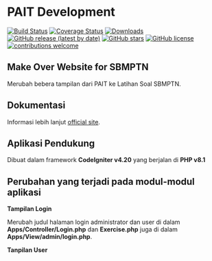 # PAIT Development

[![Build Status](https://github.com/codeigniter4/CodeIgniter4/workflows/PHPUnit/badge.svg)](https://pait.devinc.website)
[![Coverage Status](https://coveralls.io/repos/github/codeigniter4/CodeIgniter4/badge.svg?branch=develop)](https://pait.devinc.website)
[![Downloads](https://poser.pugx.org/codeigniter4/framework/downloads)](https://pait.devinc.website)
[![GitHub release (latest by date)](https://img.shields.io/github/v/release/codeigniter4/CodeIgniter4)](https://pait.devinc.website)
[![GitHub stars](https://img.shields.io/github/stars/codeigniter4/CodeIgniter4)](https://pait.devinc.website)
[![GitHub license](https://img.shields.io/github/license/codeigniter4/CodeIgniter4)](https://pait.devinc.website)
[![contributions welcome](https://img.shields.io/badge/contributions-welcome-brightgreen.svg?style=flat)](https://pait.devinc.website)


## Make Over Website for SBMPTN

Merubah bebera tampilan dari PAIT ke Latihan Soal SBMPTN.

## Dokumentasi
Informasi lebih lanjut [official site](http://pait.devinc.website).


## Aplikasi Pendukung

Dibuat dalam framework **CodeIgniter v4.20** yang berjalan di **PHP v8.1**


## Perubahan yang terjadi pada modul-modul aplikasi

**Tampilan Login**

Merubah judul halaman login administrator dan user di dalam **Apps/Controller/Login.php** dan **Exercise.php** juga di dalam **Apps/View/admin/login.php**.

**Tanpilan User**
